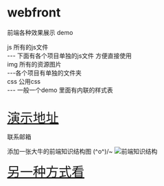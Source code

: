 # webfront

前端各种效果展示 demo

js 所有的js文件 <br/>
    --- 下面有各个项目单独的js文件 方便直接使用<br/>
img 所有的资源图片<br/>
    ---各个项目有单独的文件夹<br/>
css 公用css<br/>
    --- 一般一个demo 里面有内联的样式表<br/>
    <br/>
    

<a style="font-size:30px" href="#" target="_blank">演示地址</a>


联系邮箱

添加一张大牛的前端知识结构图 \(^o^)/~
<img style="max-width:100%;" data-canonical-src="https://raw.github.com/JacksonTian/fks/master/figures/fks.jpg" alt="前端知识结构" src="https://camo.githubusercontent.com/6797bdc1a11d35369611c817bbd5dae9a162d775/68747470733a2f2f7261772e6769746875622e636f6d2f4a61636b736f6e5469616e2f666b732f6d61737465722f666967757265732f666b732e6a7067">


<a href="http://html5ify.com/fks/fks_chart/" style="font-size:30px" target="_blank"> 另一种方式看</a>

